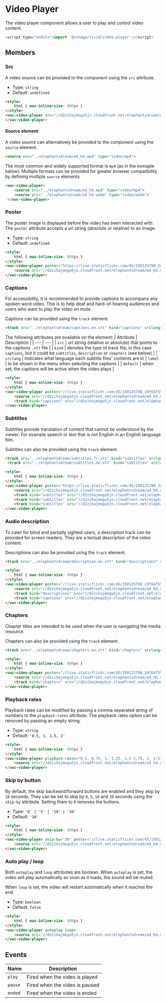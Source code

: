 # Video Player

The video player component allows a user to play and control video content.

```js
<script type="module">import '@vonage/vivid/video-player';</script>
```

## Members

### Src

A video source can be provided to the component using the `src` attribute.

- Type: `string`
- Default: `undefined`

```html preview
<style>
	html { max-inline-size: 800px }
</style>
<vwc-video-player src="//d2zihajmogu5jn.cloudfront.net/elephantsdream/ed_hd.mp4" loop>
</vwc-video-player>
```

#### Source element

A video source can alternatively be provided to the component using the `source` element.

```html
<source src="../elephantsdream/ed_hd.mp4" type="video/mp4">
```

The most common and widely supported format is `mp4` (as in the exmaple below).
Multiple formats can be provided for greater browser compatibility by defining multiple `source` elements

```html
<vwc-video-player>
    <source src="../elephantsdream/ed_hd.mp4" type="video/mp4">
    <source src="../elephantsdream/ed_hd.webm" type="video/webm">
 </vwc-video-player>
```

### Poster

The poster image is displayed before the video has been interacted with. The `poster` attribute accepts a url string (absolute or relative) to an image.

- Type: `string`
- Default: `undefined`

```html preview
<style>
	html { max-inline-size: 800px }
</style>
<vwc-video-player poster="https://live.staticflickr.com/45/150125790_2df6475599_b.jpg">
    <source src="//d2zihajmogu5jn.cloudfront.net/elephantsdream/ed_hd.mp4" type="video/mp4">
</vwc-video-player>
```

### Captions

For accessibility, it is recommended to provide captions to accompany any spoken word video. This is to help deaf and hard-of-hearing audiences and users who want to play the video on mute.

Captions can be provided using the `track` element.

```html
<track src="../elephantsdream/captions.en.vtt" kind="captions" srclang="en" label="English" default>
```

The following attributes are available on the element:
| Attribute | Description |
| --- | --- |
| `src` | url string (relative or absolute) that points to the captions `.vtt` file |
| `kind` | denotes the type of track file, in this case `captions`, but it could be `subtitles`, `description` or `chapters` (see below) |
| `srclang` | indicates what language each subtitle files' contents are in
| `label` | to be shown in the menu when selecting the captions |
| `default` |  when set, the captions will be active when the video plays |

```html preview
<style>
	html { max-inline-size: 800px }
</style>
<vwc-video-player poster="//live.staticflickr.com/45/150125790_2df6475599_b.jpg">
    <source src="//d2zihajmogu5jn.cloudfront.net/elephantsdream/ed_hd.mp4" type="video/mp4">
    <track kind="captions" src="//d2zihajmogu5jn.cloudfront.net/elephantsdream/captions.en.vtt" srclang="en" label="English" default>
</vwc-video-player>
```

### Subtitles

Subtitles provide translation of content that cannot be understood by the viewer. For example speech or text that is not English in an English language film.

Subtitles can also be provided using the `track` element.

```html
<track src="../elephantsdream/subtitles.fr.vtt" kind="subtitles" srclang="fr" label="Française">
 <track src="../elephantsdream/subtitles.de.vtt" kind="subtitles" srclang="de" label="Deutsch">
```

```html preview
<style>
	html { max-inline-size: 800px }
</style>
<vwc-video-player poster="https://live.staticflickr.com/45/150125790_2df6475599_b.jpg">
    <source src="//d2zihajmogu5jn.cloudfront.net/elephantsdream/ed_hd.mp4" type="video/mp4">
    <track kind="subtitles" src="//d2zihajmogu5jn.cloudfront.net/elephantsdream/captions.en.vtt" srclang="en" label="English" default>
    <track kind="subtitles" src="//d2zihajmogu5jn.cloudfront.net/elephantsdream/captions.en.vtt" srclang="fr" label="French">
    <track kind="subtitles" src="//d2zihajmogu5jn.cloudfront.net/elephantsdream/captions.en.vtt" srclang="de" label="German">
</vwc-video-player>
```

### Audio description

To cater for blind and partially sighted users, a description track can be provided for screen readers. They are a textual description of the video content.

Descriptions can also be provided using the `track` element.

```html
<track src="../elephantsdream/description.en.vtt" kind="descriptions" srclang="en" label="English">
```

```html preview
<style>
	html { max-inline-size: 800px }
</style>
<vwc-video-player poster="//live.staticflickr.com/45/150125790_2df6475599_b.jpg">
    <source src="//d2zihajmogu5jn.cloudfront.net/elephantsdream/ed_hd.mp4" type="video/mp4">
    <track kind="descriptions" src="//d2zihajmogu5jn.cloudfront.net/elephantsdream/descriptions.en.vtt" label="English" srclang="en">
    <track kind="captions" src="//d2zihajmogu5jn.cloudfront.net/elephantsdream/captions.en.vtt" srclang="en" label="English">
</vwc-video-player>
```

### Chapters

Chapter titles are intended to be used when the user is navigating the media resource.

Chapters can also be provided using the `track` element.

```html
<track src="../elephantsdream/chapters.en.vtt" kind="chapters" srclang="en">
```

```html preview
<style>
	html { max-inline-size: 800px }
</style>
<vwc-video-player poster="//live.staticflickr.com/45/150125790_2df6475599_b.jpg">
    <source src="//d2zihajmogu5jn.cloudfront.net/elephantsdream/ed_hd.mp4" type="video/mp4">
    <track kind="chapters" src="//d2zihajmogu5jn.cloudfront.net/elephantsdream/chapters.en.vtt" srclang="en">
</vwc-video-player>
```

### Playback rates

Playback rates can be modified by passing a comma separated string of numbers to the `playback-rates` attribute.
The playback rates option can be removed by passing an empty string.

- Type: `string`
- Default: `'0.5, 1, 1.5, 2'` 

```html preview
<style>
	html { max-inline-size: 800px }
</style>
<vwc-video-player playback-rates="0.5, 0.75, 1, 1.25, 1.5 1.75, 2, 2.5" poster="//live.staticflickr.com/45/150125790_2df6475599_b.jpg">
    <source src="//d2zihajmogu5jn.cloudfront.net/elephantsdream/ed_hd.mp4" type="video/mp4">
</vwc-video-player>
```

### Skip by button

By default, the skip backward/forward buttons are enabled and they skip by `10` seconds.
They can be set to skip by `0`, `5`, `10` and `30` seconds using the `skip-by` attribute. 
Setting them to `0` removes the buttons.

- Type: `'0' | '5' | '10' | '30'`
- Default: `'10'`

```html preview
<style>
	html { max-inline-size: 800px }
</style>
<vwc-video-player skip-by="30" poster="//live.staticflickr.com/45/150125790_2df6475599_b.jpg">
    <source src="//d2zihajmogu5jn.cloudfront.net/elephantsdream/ed_hd.mp4" type="video/mp4">
</vwc-video-player>
```

### Auto play / loop

Both `autoplay` and `loop` attributes are boolean. When `autoplay` is set, the video will play automatically as soon as it loads, the sound will be muted.

When `loop` is set, the video will restart automatically when it reaches the end.

- Type: `boolean`
- Default: `false`

```html preview
<style>
	html { max-inline-size: 800px }
</style>
<vwc-video-player autoplay loop>
    <source src="//d2zihajmogu5jn.cloudfront.net/elephantsdream/ed_hd.mp4" type="video/mp4">
</vwc-video-player>
```

## Events

<div class="table-wrapper">

| Name | Description |
| ---- | ----------- |
| `play` | Fired when the video is played |
| `pause` | Fired when the video is paused |
| `ended` | Fired when the video is ended |

</div>
